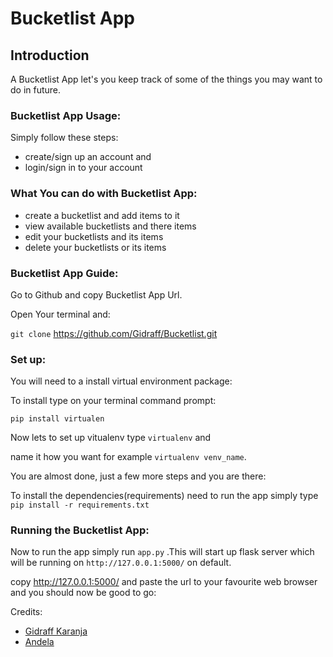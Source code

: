 # Bucketlist App

## Introduction
A Bucketlist App let's you keep track of  some of the things you may want to do in future.

### Bucketlist App Usage:
Simply follow these steps:

* create/sign up an account and
* login/sign in to your account

### What You can do with Bucketlist App:
* create a bucketlist and add items to it
* view available bucketlists and there items
* edit your bucketlists and its items
* delete your bucketlists or its items

### Bucketlist App Guide:
Go to Github and copy Bucketlist App Url.

Open Your terminal and:

``` git clone ```
 <https://github.com/Gidraff/Bucketlist.git>

### Set up:
You will need to a install virtual environment package:

To install type on your terminal command prompt:

 ```pip install virtualen```

Now lets to set up vitualenv type ```virtualenv``` and 

name it how you want for example ```virtualenv venv_name```.

You are almost done, just a few more steps and you are there:

To install the dependencies(requirements) need to run the app simply type ```pip install -r requirements.txt```

### Running the Bucketlist App:
Now to run the app simply  run ```app.py``` .This will start up flask server which will be running on  ```http://127.0.0.1:5000/``` on default.

copy <http://127.0.0.1:5000/> and paste the url to your favourite web browser and you should now be good to go:

Credits:
* [Gidraff Karanja](https://github.com/Gidraff)
* [Andela](https://andela.com/apply/)





